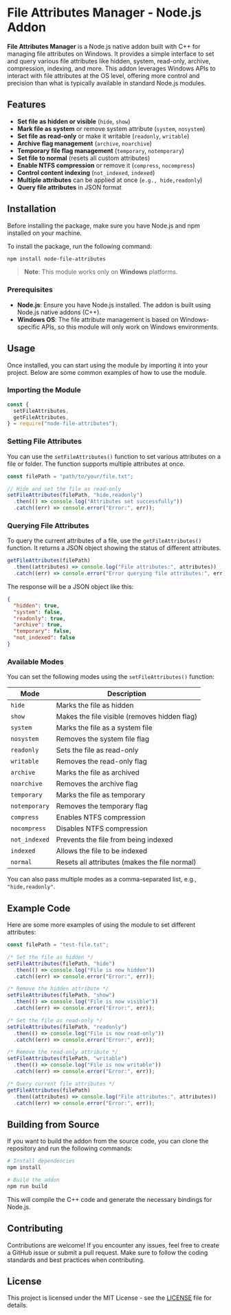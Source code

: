 # File Attributes Manager - Node.js Addon

**File Attributes Manager** is a Node.js native addon built with C++ for managing file attributes on Windows. It provides a simple interface to set and query various file attributes like hidden, system, read-only, archive, compression, indexing, and more. This addon leverages Windows APIs to interact with file attributes at the OS level, offering more control and precision than what is typically available in standard Node.js modules.


## Features

- **Set file as hidden or visible** (`hide`, `show`)
- **Mark file as system** or remove system attribute (`system`, `nosystem`)
- **Set file as read-only** or make it writable (`readonly`, `writable`)
- **Archive flag management** (`archive`, `noarchive`)
- **Temporary file flag management** (`temporary`, `notemporary`)
- **Set file to normal** (resets all custom attributes)
- **Enable NTFS compression** or remove it (`compress`, `nocompress`)
- **Control content indexing** (`not_indexed`, `indexed`)
- **Multiple attributes** can be applied at once (`e.g., hide,readonly`)
- **Query file attributes** in JSON format

## Installation

Before installing the package, make sure you have Node.js and npm installed on your machine.

To install the package, run the following command:

```bash
npm install node-file-attributes
```

> **Note**: This module works only on **Windows** platforms.

### Prerequisites

- **Node.js**: Ensure you have Node.js installed. The addon is built using Node.js native addons (C++).
- **Windows OS**: The file attribute management is based on Windows-specific APIs, so this module will only work on Windows environments.

## Usage

Once installed, you can start using the module by importing it into your project. Below are some common examples of how to use the module.

### Importing the Module

```javascript
const {
  setFileAttributes,
  getFileAttributes,
} = require("node-file-attributes");
```

### Setting File Attributes

You can use the `setFileAttributes()` function to set various attributes on a file or folder. The function supports multiple attributes at once.

```javascript
const filePath = "path/to/your/file.txt";

// Hide and set the file as read-only
setFileAttributes(filePath, "hide,readonly")
  .then(() => console.log("Attributes set successfully"))
  .catch((err) => console.error("Error:", err));
```

### Querying File Attributes

To query the current attributes of a file, use the `getFileAttributes()` function. It returns a JSON object showing the status of different attributes.

```javascript
getFileAttributes(filePath)
  .then((attributes) => console.log("File attributes:", attributes))
  .catch((err) => console.error("Error querying file attributes:", err));
```

The response will be a JSON object like this:

```json
{
  "hidden": true,
  "system": false,
  "readonly": true,
  "archive": true,
  "temporary": false,
  "not_indexed": false
}
```

### Available Modes

You can set the following modes using the `setFileAttributes()` function:

| Mode          | Description                                   |
| ------------- | --------------------------------------------- |
| `hide`        | Marks the file as hidden                      |
| `show`        | Makes the file visible (removes hidden flag)  |
| `system`      | Marks the file as a system file               |
| `nosystem`    | Removes the system file flag                  |
| `readonly`    | Sets the file as read-only                    |
| `writable`    | Removes the read-only flag                    |
| `archive`     | Marks the file as archived                    |
| `noarchive`   | Removes the archive flag                      |
| `temporary`   | Marks the file as temporary                   |
| `notemporary` | Removes the temporary flag                    |
| `compress`    | Enables NTFS compression                      |
| `nocompress`  | Disables NTFS compression                     |
| `not_indexed` | Prevents the file from being indexed          |
| `indexed`     | Allows the file to be indexed                 |
| `normal`      | Resets all attributes (makes the file normal) |

You can also pass multiple modes as a comma-separated list, e.g., `"hide,readonly"`.

## Example Code

Here are some more examples of using the module to set different attributes:

```javascript
const filePath = "test-file.txt";

/* Set the file as hidden */
setFileAttributes(filePath, "hide")
  .then(() => console.log("File is now hidden"))
  .catch((err) => console.error("Error:", err));

/* Remove the hidden attribute */
setFileAttributes(filePath, "show")
  .then(() => console.log("File is now visible"))
  .catch((err) => console.error("Error:", err));

/* Set the file as read-only */
setFileAttributes(filePath, "readonly")
  .then(() => console.log("File is now read-only"))
  .catch((err) => console.error("Error:", err));

/* Remove the read-only attribute */
setFileAttributes(filePath, "writable")
  .then(() => console.log("File is now writable"))
  .catch((err) => console.error("Error:", err));

/* Query current file attributes */
getFileAttributes(filePath)
  .then((attributes) => console.log("File attributes:", attributes))
  .catch((err) => console.error("Error:", err));
```

## Building from Source

If you want to build the addon from the source code, you can clone the repository and run the following commands:

```bash
# Install dependencies
npm install

# Build the addon
npm run build
```

This will compile the C++ code and generate the necessary bindings for Node.js.

## Contributing

Contributions are welcome! If you encounter any issues, feel free to create a GitHub issue or submit a pull request. Make sure to follow the coding standards and best practices when contributing.

## License

This project is licensed under the MIT License - see the [LICENSE](LICENSE) file for details.
